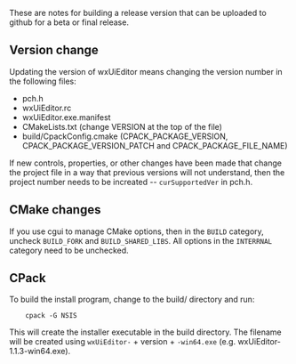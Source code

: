 These are notes for building a release version that can be uploaded to github for a beta or final release.

## Version change

Updating the version of wxUiEditor means changing the version number in the following files:

- pch.h
- wxUiEditor.rc
- wxUiEditor.exe.manifest
- CMakeLists.txt (change VERSION at the top of the file)
- build/CpackConfig.cmake (CPACK_PACKAGE_VERSION, CPACK_PACKAGE_VERSION_PATCH and CPACK_PACKAGE_FILE_NAME)

If new controls, properties, or other changes have been made that change the project file in a way that previous versions will not understand, then the project number needs to be increated -- `curSupportedVer` in pch.h.

## CMake changes

If you use cgui to manage CMake options, then in the `BUILD` category, uncheck `BUILD_FORK` and `BUILD_SHARED_LIBS`. All options in the `INTERRNAL` category need to be unchecked.

## CPack

To build the install program, change to the build/ directory and run:

```
    cpack -G NSIS
```

This will create the installer executable in the build directory. The filename will be created using `wxUiEditor-` + version + `-win64.exe` (e.g. wxUiEditor-1.1.3-win64.exe).
